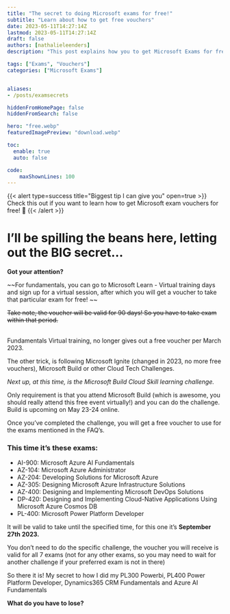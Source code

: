 ```yaml
---
title: "The secret to doing Microsoft exams for free!"
subtitle: "Learn about how to get free vouchers"
date: 2023-05-11T14:27:14Z
lastmod: 2023-05-11T14:27:14Z
draft: false
authors: [nathalieleenders]
description: "This post explains how you to get Microsoft Exams for free."

tags: ["Exams", "Vouchers"]
categories: ["Microsoft Exams"]


aliases: 
- /posts/examsecrets

hiddenFromHomePage: false
hiddenFromSearch: false

hero: "free.webp"
featuredImagePreview: "download.webp"

toc:
  enable: true
  auto: false

code:
    maxShownLines: 100
---
```


<!--more-->

{{< alert type=success title="Biggest tip I can give you" open=true >}}
Check this out if you want to learn how to get Microsoft exam vouchers for free! :yellow_heart:
{{< /alert >}}

# I’ll be spilling the beans here, letting out the BIG secret…

**Got your attention?**

~~For fundamentals, you can go to Microsoft Learn - Virtual training days and sign up for a virtual session, after which you will get a voucher to take that particular exam for free! ~~

~~Take note, the voucher will be valid for 90 days! So you have to take exam within that period.<br><br>~~

Fundamentals Virtual training, no longer gives out a free voucher per March 2023.

The other trick, is following Microsoft Ignite (changed in 2023, no more free vouchers), Microsoft Build or other Cloud Tech Challenges.

*Next up, at this time, is the Microsoft Build Cloud Skill learning challenge.*<br>

Only requirement is that you attend Microsoft Build (which is awesome, you should really attend this free event virtually!) and you can do the challenge. Build is upcoming on May 23-24 online.

Once you’ve completed the challenge, you will get a free voucher to use for the exams mentioned in the FAQ’s. 

### This time it’s these exams: ###

- AI-900: Microsoft Azure AI Fundamentals
- AZ-104: Microsoft Azure Administrator
- AZ-204: Developing Solutions for Microsoft Azure
- AZ-305: Designing Microsoft Azure Infrastructure Solutions
- AZ-400: Designing and Implementing Microsoft DevOps Solutions
- DP-420: Designing and Implementing Cloud-Native Applications Using Microsoft Azure Cosmos DB
- PL-400: Microsoft Power Platform Developer

It will be valid to take until the specified time, for this one it’s **September 27th 2023.**

You don’t need to do the specific challenge, the voucher you will receive is valid for all 7 exams (not for any other exams, so you may need to wait for another challenge if your preferred exam is not in there)

So there it is! My secret to how I did my PL300 Powerbi, PL400 Power Platform Developer, Dynamics365 CRM Fundamentals and Azure AI Fundamentals

**What do you have to lose?**
